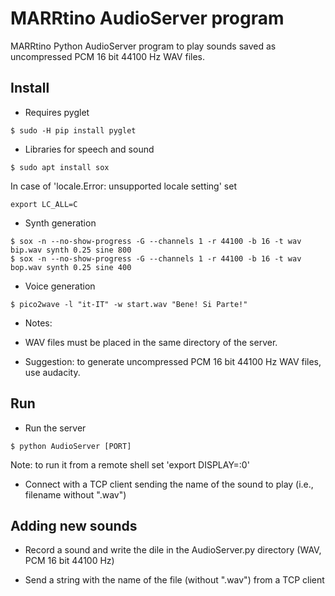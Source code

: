 # MARRtino AudioServer program #

MARRtino Python AudioServer program to play sounds saved as uncompressed PCM 16 bit 44100 Hz WAV files.

## Install ##

* Requires pyglet

```
$ sudo -H pip install pyglet
```

* Libraries for speech and sound
```
$ sudo apt install sox
```
In case of 'locale.Error: unsupported locale setting' set 
```
export LC_ALL=C
```

* Synth generation

```
$ sox -n --no-show-progress -G --channels 1 -r 44100 -b 16 -t wav bip.wav synth 0.25 sine 800 
$ sox -n --no-show-progress -G --channels 1 -r 44100 -b 16 -t wav bop.wav synth 0.25 sine 400 
```

* Voice generation
```
$ pico2wave -l "it-IT" -w start.wav "Bene! Si Parte!"
```

* Notes:

- WAV files must be placed in the same directory of the server.

- Suggestion: to generate uncompressed PCM 16 bit 44100 Hz WAV files, use audacity.



## Run ##

* Run the server

```
$ python AudioServer [PORT]

```

Note: to run it from a remote shell set 'export DISPLAY=:0'

* Connect with a TCP client sending the name of the sound to play (i.e., filename without ".wav")


## Adding new sounds ##

* Record a sound and write the dile in the AudioServer.py directory (WAV, PCM 16 bit 44100 Hz)

* Send a string with the name of the file (without ".wav") from a TCP client



